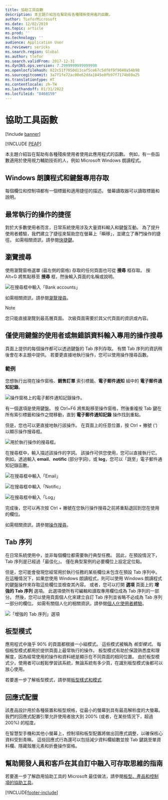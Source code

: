 ```yaml
---
title: 協助工具函數
description: 本主題介紹旨在幫助有各種殘疾使用者的函數。
author: TLeforMicrosoft
ms.date: 12/02/2019
ms.topic: article
ms.prod: ''
ms.technology: ''
audience: Application User
ms.reviewer: sericks
ms.search.region: Global
ms.author: tlefor
ms.search.validFrom: 2017-12-31
ms.dyn365.ops.version: 7.2999999999999998
ms.openlocfilehash: 022c51f7050d11caf5ce67c5df8f9f9040a54b98
ms.sourcegitcommit: 3a7f1fe72ac08e62dda1045e0fb97f7174b69a25
ms.translationtype: HT
ms.contentlocale: zh-TW
ms.lasthandoff: 01/31/2022
ms.locfileid: "8460159"
---
```

# <a name="accessibility-features"></a>協助工具函數

[!include [banner](../includes/banner.md)]


[!INCLUDE [PEAP](../../../includes/peap-1.md)]

本主題介紹旨在幫助有各種殘疾使用者使用此應用程式的函數。 例如，有一些函數適用於使用視力輔助技術的人，例如 Microsoft Windows 朗讀程式。

## <a name="windows-narrator-and-keyboard-only-access"></a>Windows 朗讀程式和鍵盤專用存取

每個欄位和控制項都有一個標籤和適用捷徑的描述。 螢幕讀取器可以讀取標籤和說明。

## <a name="shortcuts-for-the-most-frequently-performed-actions"></a>最常執行的操作的捷徑

對於大多數使用者而言，日常系統使用涉及大量資料輸入和鍵盤互動。 為了提升使用者體驗，我們建立了捷徑來幫助您在螢幕上「瞬移」，並建立了專門操作的捷徑。 如需相關資訊，請參閱[快捷鍵](shortcut-keys.md)。

## <a name="navigation-search"></a>瀏覽搜尋

使用瀏覽窗格選單 (最左側的窗格) 存取的任何頁面也可從 **搜尋** 框存取。 按 Alt+G 將焦點移至 **搜尋** 框，然後輸入頁面的名稱或說明。

![在搜尋框中輸入「Bank accounts」](media/6d08b0be32808221023e2aa92d69fd70.png "在搜尋框中輸入「bank accounts」")

如需相關資訊，請參閱[瀏覽搜尋](navigation-search.md)。

> [!NOTE]
> 您只能直接瀏覽到最高層頁面。 次級頁面需要於其父代頁面的資訊或內容。

## <a name="action-search-for-keyboard-only-users-or-for-heads-down-data-entry"></a>僅使用鍵盤的使用者或無錯誤資料輸入專用的操作搜尋

頁面上提供的每個操作都可以透過鍵盤的 Tab 序列存取。 有關 Tab 序列的資訊稍後會在本主題中提供。 若要更直接地執行操作，您可以使用操作搜尋函數。

### <a name="example"></a>範例

您想執行出現在操作窗格、**銷售訂單** 索引標籤、**電子郵件通知** 組中的 **電子郵件通知記錄**。

![操作窗格上的電子郵件通知記錄操作。](media/f0d78399e7fafcd85ded1cd1e3d34f3c.jpg "操作窗格上的「電子郵件通知記錄」操作")

有一個選項是使用鍵盤。 按 Ctrl+F6 將焦點移至操作窗格，然後重複按 Tab 鍵在所有索引標籤和操作之間移動，直到 **電子郵件通知記錄** 操作找到重點。

但是，您也可以更直接地執行該操作。 在頁面上的任意位置，按 Ctrl + 撇號 (') 以顯示操作搜尋框。

![用於執行操作的搜尋框。](media/80f7e8c5ac412fdf2c8a12f7728f135a.jpg "用於執行操作的搜尋框")

在搜尋框中，輸入描述該操作的字詞。 該操作可供您使用，您可以直接執行它。 例如，透過輸入 **email**、**notific** (部分字詞)，或 **log**，您可以「跳至」電子郵件通知記錄函數。

![在搜尋框中輸入「Email」](media/image4.png "在搜尋框中輸入「email」")

![在搜尋框中輸入「Notific」](media/image5.png "在搜尋框中輸入「notific」")

![在搜尋框中輸入「Log」](media/image6.png "在搜尋框中輸入「log」")

完成後，您可以再次按 Ctrl + 撇號在您執行操作搜尋之前將重點退回到您在使用的欄位。

如需相關資訊，請參閱[操作搜尋](action-search.md)。

## <a name="tab-sequence"></a>Tab 序列

在日常系統使用中，並非每個欄位都需要執行典型任務。 因此，在預設情況下，Tab 序列是已經過「最佳化」。 僅在典型案例的必要欄位上設定定位點。

但是，您可能會發現您經常用於執行任務的某些欄位未包含在預設 Tab 序列中。 在這種情況下，如果您使用 Windows 朗讀程式，則可以使用 Windows 朗讀程式的鍵盤操作來存取這些欄位並檢查其內容。 或者，您可以打開 **選項** 頁面上的 **增強的 Tab 序列** 選項。 此選項使所有可編輯和讀取專用欄位成為 Tab 序列的一部分。 然後，您可以使用頁面個人化來建立自訂 Tab 序列並省略不必成為 Tab 序列一部分的欄位。 如需有關個人化的相關資訊，請參閱[個人化使用者體驗](personalize-user-experience.md)。

![「增強的 Tab 序列」選項](media/8c0f12bbb3f26032997ef0ba95d89b6a.png "「增強的 Tab 序列」選項")

## <a name="form-patterns"></a>板型模式

應用程式中幾乎 90% 的頁面都根據一小組模式。 這些模式被稱為 *板型模式*。 每個板型模式都用於提供頁面上最常執行的操作。 板型模式有助於保證熟悉度和理解度，因為經常使用的操作和資料總是顯示在不同頁面的相同位置。 由於板型模式少，使用者可以輕鬆學習該系統，無論系統有多少頁，在識別板型模式後都可以放心使用。

若要進一步了解板型模式，請參閱[板型樣式和模式](../../dev-itpro/user-interface/form-styles-patterns.md).

## <a name="responsive-layout"></a>回應式配置

該產品設計用於各種裝置和板型規格，從最小的螢幕到具有最高解析度的大螢幕。 我們的回應式配置引擎允許使用者放大到 200% (或者，在某些情況下，超過 200%) 的程度。

在智慧型手機和其他小螢幕上，控制項和板型配置將做出回應式調整，以確保核心資料受到青睞。 這些回應式行為還可以包括減少資料欄組數並按 Tab 鍵跳至單資料欄、隱藏殼層元素和折疊操作窗格。

## <a name="guidance-to-help-developers-and-customers-incorporate-accessible-thinking-in-their-customizations"></a>幫助開發人員和客戶在其自訂中融入可存取思維的指南

若要進一步了解啟用協助工具的 Microsoft 最佳做法，請參閱[板型、產品和控制項的協助工具](../../dev-itpro/user-interface/enable-accessibility.md)。


[!INCLUDE[footer-include](../../../includes/footer-banner.md)]